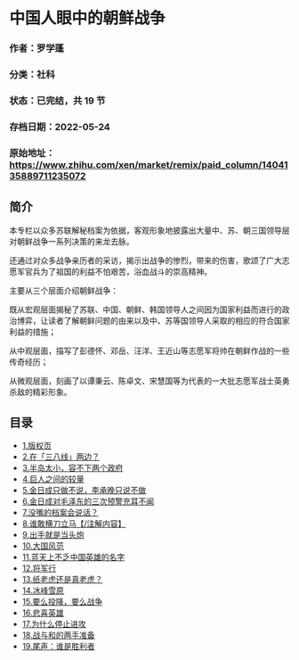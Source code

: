 # 中国人眼中的朝鲜战争

### 作者：罗学蓬

### 分类：社科

### 状态：已完结，共 19 节

### 存档日期：2022-05-24

### 原始地址：https://www.zhihu.com/xen/market/remix/paid_column/1404135889711235072


## 简介
本专栏以众多苏联解秘档案为依据，客观形象地披露出大量中、苏、朝三国领导层对朝鲜战争一系列决策的来龙去脉。


还通过对众多战争亲历者的采访，揭示出战争的惨烈，带来的伤害，歌颂了广大志愿军官兵为了祖国的利益不怕艰苦，浴血战斗的崇高精神。


主要从三个层面介绍朝鲜战争：


既从宏观层面揭秘了苏联、中国、朝鲜、韩国领导人之间因为国家利益而进行的政治博弈，让读者了解朝鲜问题的由来以及中、苏等国领导人采取的相应的符合国家利益的措施；


从中观层面，描写了彭德怀、邓岳、汪洋、王近山等志愿军将帅在朝鲜作战的一些传奇经历；


从微观层面，刻画了以谭秉云、陈卓文、宋慧国等为代表的一大批志愿军战士英勇杀敌的精彩形象。




## 目录
- [1.版权页](1.版权页.md)
- [2.在「三八线」两边？](2.在「三八线」两边？.md)
- [3.半岛太小，容不下两个政府](3.半岛太小，容不下两个政府.md)
- [4.巨人之间的较量](4.巨人之间的较量.md)
- [5.金日成只做不说，李承晚只说不做](5.金日成只做不说，李承晚只说不做.md)
- [6.金日成对毛泽东的三次预警充耳不闻](6.金日成对毛泽东的三次预警充耳不闻.md)
- [7.没嘴的档案会说话？](7.没嘴的档案会说话？.md)
- [8.谁敢横刀立马【/注解内容】](8.谁敢横刀立马【|注解内容】.md)
- [9.出手就是当头炮](9.出手就是当头炮.md)
- [10.大国风范](10.大国风范.md)
- [11.蓝天上不乏中国英雄的名字](11.蓝天上不乏中国英雄的名字.md)
- [12.将军行](12.将军行.md)
- [13.纸老虎还是真老虎？](13.纸老虎还是真老虎？.md)
- [14.冰峰雪原](14.冰峰雪原.md)
- [15.要么投降，要么战争](15.要么投降，要么战争.md)
- [16.悲喜英雄](16.悲喜英雄.md)
- [17.为什么停止进攻](17.为什么停止进攻.md)
- [18.战与和的两手准备](18.战与和的两手准备.md)
- [19.尾声：谁是胜利者](19.尾声：谁是胜利者.md)